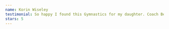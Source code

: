 ```yaml
---
name: Korin Wiseley
testimonial: So happy I found this Gymnastics for my daughter. Coach Becky is Awesome at what she does! And Coach Todd! Highly recommend bringing your kiddos here! Super clean gym.
stars: 5
---
```

